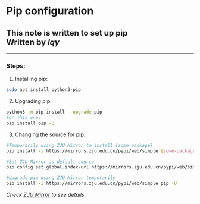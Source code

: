 # Pip configuration
## This note is written to set up pip<br>Written by ***lqy***

---
### Steps:
1. Installing pip:
```bash
sudo apt install python3-pip
```

2. Upgrading pip:
```bash
python3 -m pip install --upgrade pip
#or this one:
pip install pip -U
```

3. Changing the source for pip:
```bash
#Temporarily using ZJU Mirror to install [some-package]
pip install -i https://mirrors.zju.edu.cn/pypi/web/simple [some-package]

#Set ZJU Mirror as default source
pip config set global.index-url https://mirrors.zju.edu.cn/pypi/web/simple

#Upgrade pip using ZJU Mirror temporarily
pip install -i https://mirrors.zju.edu.cn/pypi/web/simple pip -U
```

*Check [ZJU Mirror](http://mirrors.zju.edu.cn/docs/pypi/) to see details.*
